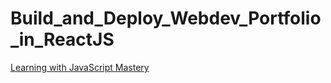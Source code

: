 # Build_and_Deploy_Webdev_Portfolio_in_ReactJS
 
[Learning with JavaScript Mastery](https://youtu.be/0fYi8SGA20k)
